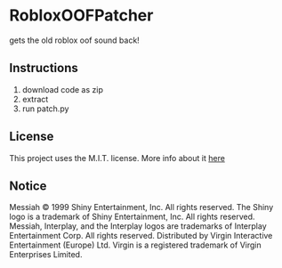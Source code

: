# RobloxOOFPatcher
gets the old roblox oof sound back!

## Instructions
1. download code as zip
2. extract
3. run patch.py

## License
This project uses the M.I.T. license. More info about it [here](https://opensource.org/licenses/MIT)

## Notice
Messiah © 1999 Shiny Entertainment, Inc. All rights reserved. The Shiny logo is a trademark of Shiny Entertainment, Inc. All rights reserved. Messiah, Interplay, and the Interplay logos
are trademarks of Interplay Entertainment Corp. All rights reserved. Distributed by Virgin Interactive Entertainment (Europe) Ltd. Virgin is a registered trademark of Virgin Enterprises Limited.
